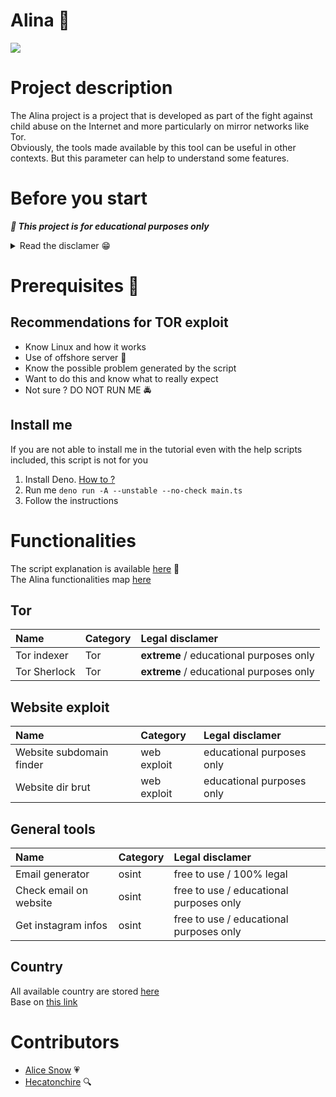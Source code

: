 # Alina 🎀
<img src="https://github.com/Sn0wAlice/Alina/blob/main/.github/logo.png?raw=true">

# Project description
The Alina project is a project that is developed as part of the fight against child abuse on the Internet and more particularly on mirror networks like Tor.<br>
Obviously, the tools made available by this tool can be useful in other contexts. But this parameter can help to understand some features.

# Before you start

***📍 This project is for educational purposes only***

<details>
<summary>Read the disclamer 😁</summary>

## In case the script is used for its related functionality with an agreement:
- Legal: `YES`
- Not responsible for damage caused by the software: 
  - Alina developers: `NO`
  - You: `YES`
### The borderline schema
```
                |
                |
    LEGAL       |     Illegal
                |
            XX  |
             ^  |
             |
            you
```

## In case the script is used for its associated functionality without an agreement:
- Legal: `NO` *DO NOT DO THIS*
- Not responsible for damage caused by the software: 
  - Alina developers: `NO`
  - You: `YES`
### The borderline schema
```
                |
                |
    LEGAL       |     Illegal
                |
                | XX
                |  ^
                   |
                  you
```

## In case the script is used for its real purpose:
- Legal: `NO, not even in a dream` *DO NOT DO THIS*
- Not responsible for damage caused by the software: 
  - Alina developers: `NO`
  - You: `YES` (GOOD LUCK)
### The borderline schema
```
                |                  STYX       DEVIL EMPIRE
                |                   ||
    LEGAL       |     Illegal      SS
                |                   ||
                |                    SS        XX
                |                   ||         ^
                                               |      
                                              you
```
**DON'T PLAY WITH THE DEVIL** 🧨

## Conclusion
I think you got the message. Otherwise, just don't

</details>

# Prerequisites 🐙
## Recommendations for TOR exploit
- Know Linux and how it works
- Use of offshore server 🔮
- Know the possible problem generated by the script
- Want to do this and know what to really expect 
- Not sure ? DO NOT RUN ME 🚔


## Install me
If you are not able to install me in the tutorial even with the help scripts included, this script is not for you<br>

1. Install Deno. [How to ?](https://deno.land/)
2. Run me `deno run -A --unstable --no-check main.ts`
3. Follow the instructions

# Functionalities
The script explanation is available [here](https://github.com/Sn0wAlice/Alina/wiki/) 🐰<br>
The Alina functionalities map [here](https://sn0walice.github.io/Alina/)<br>

## Tor
| Name | Category | Legal disclamer |
| :--- | :------- | :-------------- |
| Tor indexer | Tor | **extreme** / educational purposes only |
| Tor Sherlock | Tor | **extreme** / educational purposes only |

## Website exploit
| Name | Category | Legal disclamer |
| :--- | :------- | :-------------- |
| Website subdomain finder | web exploit | educational purposes only |
| Website dir brut | web exploit | educational purposes only |

## General tools
| Name | Category | Legal disclamer |
| :--- | :------- | :-------------- |
| Email generator | osint | free to use / 100% legal |
| Check email on website | osint | free to use / educational purposes only |
| Get instagram infos | osint | free to use / educational purposes only | 

## Country
All available country are stored [here](https://github.com/Sn0wAlice/Alina/blob/main/tools/osint/country/dbc/list.json)<br>
Base on [this link](https://doc.cyberdream.space/cybersecu/osint/osint-c-global/)


# Contributors
- [Alice Snow](https://github.com/Sn0wAlice) 💗
- [Hecatonchire](https://github.com/hecarch) 🔍
